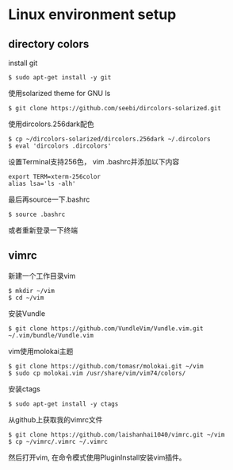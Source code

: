 # Linux environment setup
## directory colors
install git
```
$ sudo apt-get install -y git
```
使用solarized theme for GNU ls
```
$ git clone https://github.com/seebi/dircolors-solarized.git
```
使用dircolors.256dark配色
```
$ cp ~/dircolors-solarized/dircolors.256dark ~/.dircolors
$ eval 'dircolors .dircolors'
```
设置Terminal支持256色， vim .bashrc并添加以下内容
```
export TERM=xterm-256color
alias lsa='ls -alh'
```
最后再source一下.bashrc
```
$ source .bashrc
```
或者重新登录一下终端

## vimrc
新建一个工作目录vim
```
$ mkdir ~/vim
$ cd ~/vim
```
安装Vundle
```
$ git clone https://github.com/VundleVim/Vundle.vim.git ~/.vim/bundle/Vundle.vim
```
vim使用molokai主题
```
$ git clone https://github.com/tomasr/molokai.git ~/vim
$ sudo cp molokai.vim /usr/share/vim/vim74/colors/
```
安装ctags
```
$ sudo apt-get install -y ctags
```
从github上获取我的vimrc文件
```
$ git clone https://github.com/laishanhai1040/vimrc.git ~/vim
$ cp ~/vimrc/.vimrc ~/.vimrc
```
然后打开vim, 在命令模式使用PluginInstall安装vim插件。
